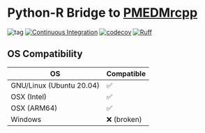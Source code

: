 # Python-R Bridge to [PMEDMrcpp](https://bitbucket.org/jovtc/pmedmrcpp/src/master/)

![tag](https://img.shields.io/github/v/release/likeness-pop/pmedm-legacy?include_prereleases&sort=semver)
[![Continuous Integration](https://github.com/likeness-pop/pmedm-legacy/actions/workflows/continuous_integration.yml/badge.svg)](https://github.com/likeness-pop/pmedm-legacy/actions/workflows/continuous_integration.yml)
[![codecov](https://codecov.io/gh/likeness-pop/pmedm-legacy/branch/develop/graph/badge.svg)](https://codecov.io/gh/likeness-pop/pmedm-legacy)
[![Ruff](https://img.shields.io/endpoint?url=https://raw.githubusercontent.com/astral-sh/ruff/main/assets/badge/v2.json)](https://github.com/astral-sh/ruff)

## OS Compatibility

| OS                        | Compatible            |  
| ---                       | ---                   |
| GNU/Linux (Ubuntu 20.04)  | :white_check_mark:    |  
| OSX (Intel)               | :white_check_mark:    |
| OSX (ARM64)               | :white_check_mark:    |
| Windows                   | :x: (broken)          |
